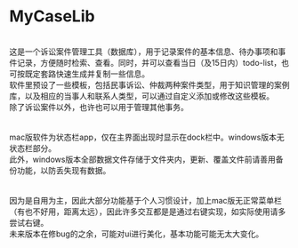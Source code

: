 # MyCaseLib

<br>
这是一个诉讼案件管理工具（数据库），用于记录案件的基本信息、待办事项和事件记录，方便随时检索、查看。同时，并可以查看当日（及15日内）todo-list，也可按既定套路快速生成并复制一些信息。  
<br>
软件里预设了一些模板，包括民事诉讼、仲裁两种案件类型，用于知识管理的案例库，以及相应的当事人和联系人类型，可以通过自定义添加或修改这些模板。  
<br>
除了诉讼案件以外，也许也可以用于管理其他事务。
<br><br><br>
mac版软件为状态栏app，仅在主界面出现时显示在dock栏中。windows版本无状态栏部分。
<br>
此外，windows版本全部数据文件存储于文件夹内，更新、覆盖文件前请善用备份功能，以防丢失现有数据。  
<br><br><br>
因为是自用为主，因此大部分功能基于个人习惯设计，加上mac版无正常菜单栏（有也不好用，距离太远），因此许多交互都是是通过右键实现，如实际使用请多尝试右键。  
<br>
未来版本在修bug的之余，可能对ui进行美化，基本功能可能无太大变化。
